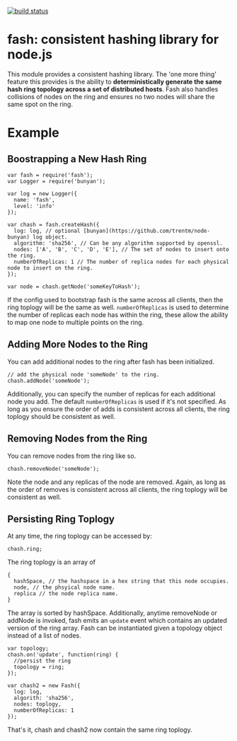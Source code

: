 [![build status](https://secure.travis-ci.org/yunong/node-fash.png)](http://travis-ci.org/yunong/node-fash)
# fash: consistent hashing library for node.js

This module provides a consistent hashing library. The 'one more thing' feature this provides is the ability to **deterministically generate the same hash ring topology across a set of distributed hosts**. Fash also handles collisions of nodes on the ring and ensures no two nodes will share the same spot on the ring.

# Example

## Boostrapping a New Hash Ring

    var fash = require('fash');
    var Logger = require('bunyan');

    var log = new Logger({
      name: 'fash',
      level: 'info'
    });

    var chash = fash.createHash({
      log: log, // optional [bunyan](https://github.com/trentm/node-bunyan) log object.
      algorithm: 'sha256', // Can be any algorithm supported by openssl.
      nodes: ['A', 'B', 'C', 'D', 'E'], // The set of nodes to insert onto the ring.
      numberOfReplicas: 1 // The number of replica nodes for each physical node to insert on the ring.
    });

    var node = chash.getNode('someKeyToHash');

If the config used to bootstrap fash is the same across all clients, then the ring toplogy will be the same as well. `numberOfReplicas` is used to determine the number of replicas each node has within the ring, these allow the ability to map one node to multiple points on the ring.

## Adding More Nodes to the Ring
You can add additional nodes to the ring after fash has been initialized.

    // add the physical node 'someNode' to the ring.
    chash.addNode('someNode');

Additionally, you can specify the number of replicas for each additional node you add. The default `numberOfReplicas` is used if it's not specified.  As long as you ensure the order of adds is consistent across all clients, the ring toplogy should be consistent as well.

## Removing Nodes from the Ring
You can remove nodes from the ring like so.

    chash.removeNode('someNode');

Note the node and any replicas of the node are removed. Again, as long as the order of removes is consistent across all clients, the ring toplogy will be consistent as well.

## Persisting Ring Toplogy

At any time, the ring toplogy can be accessed by:

    chash.ring;

The ring toplogy is an array of

    {
      hashSpace, // the hashspace in a hex string that this node occupies.
      node, // the phsyical node name.
      replica // the node replica name.
    }

The array is sorted by hashSpace. Additionally, anytime removeNode or addNode is invoked, fash emits an `update` event which contains an updated version of the ring array. Fash can be instantiated given a topology object instead of a list of nodes.

    var topology;
    chash.on('update', function(ring) {
      //persist the ring
      topology = ring;
    });

    var chash2 = new Fash({
      log: log,
      algorith: 'sha256',
      nodes: toplogy,
      numberOfReplicas: 1
    });

That's it, chash and chash2 now contain the same ring toplogy.
